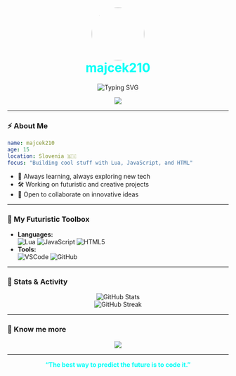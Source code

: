 
<h1 align="center">
  <img 
  src="https://github.com/majcek210.png" 
  width="120" 
  style="border-radius:50%; transition:transform 0.3s ease, box-shadow 0.3s ease;" 
  onmouseover="this.style.transform='scale(1.1)'; this.style.boxShadow='0 0 15px #00fff7';" 
  onmouseout="this.style.transform='scale(1)'; this.style.boxShadow='none';" 
/>
  <br/>
  <span style="color:#00fff7;">majcek210</span>
</h1>

<p align="center">
  <img 
  src="https://readme-typing-svg.demolab.com?font=Fira+Code&size=25&pause=1000&color=00FFF7&center=true&vCenter=true&width=600&lines=%F0%9F%9A%80+Coding+the+Future;%F0%9F%91%BE+15y+old+Dev+from+Slovenia;%F0%9F%8C%8C+Lua+%7C+JavaScript+%7C+HTML+Enthusiast" 
  alt="Typing SVG" 
/>
</p>



<p align="center">
  <img src="https://skillicons.dev/icons?i=lua,js,html,css,github" />
</p>

---

### ⚡ About Me

```yaml
name: majcek210
age: 15
location: Slovenia 🇸🇮
focus: "Building cool stuff with Lua, JavaScript, and HTML"
```

- 🧠 Always learning, always exploring new tech
- 🛠️ Working on futuristic and creative projects
- 🤝 Open to collaborate on innovative ideas

---

### 🚀 My Futuristic Toolbox

- **Languages:**  
  ![Lua](https://img.shields.io/badge/Lua-2C2D72?style=flat-square&logo=lua&logoColor=white)
  ![JavaScript](https://img.shields.io/badge/JavaScript-F7DF1E?style=flat-square&logo=javascript&logoColor=black)
  ![HTML5](https://img.shields.io/badge/HTML5-E34F26?style=flat-square&logo=html5&logoColor=white)
- **Tools:**  
  ![VSCode](https://img.shields.io/badge/VSCode-007ACC?style=flat-square&logo=visual-studio-code&logoColor=white)
  ![GitHub](https://img.shields.io/badge/GitHub-181717?style=flat-square&logo=github&logoColor=white)

---

### 🌌 Stats & Activity

<p align="center">
  <img src="https://github-readme-stats.vercel.app/api?username=majcek210&show_icons=true&theme=tokyonight&hide_border=true" alt="GitHub Stats" />
  <br/>
  <img src="https://github-readme-streak-stats.herokuapp.com/?user=majcek210&theme=tokyonight&hide_border=true" alt="GitHub Streak" />
</p>

---

### 📡 Know me more

<p align="center">
  <a href="https://github.com/majcek210" target="_blank">
    <img src="https://img.shields.io/badge/GitHub-00FFF7?style=for-the-badge&logo=github&logoColor=black" />
  </a>
  <!-- Add more social links if you have them -->
</p>

---

<p align="center" style="color:#00fff7;">
  <b>“The best way to predict the future is to code it.”</b>
</p>
